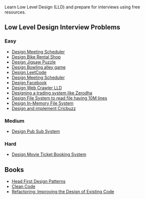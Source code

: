 
Learn Low Level Design (LLD) and prepare for interviews using free resources.

## Low Level Design Interview Problems
### Easy
- [Design Meeting Scheduler](https://github.com/meghnadsaha/practice-low-level-design/blob/master/src/com/lld/medium/resource/Meeting%20Scheduler.md)
- [Design Bike Rental Shop](https://github.com/meghnadsaha/practice-low-level-design/blob/master/src/com/lld/medium/resource/Bike%20Rental%20Shop.md)
- [Design Jigsaw Puzzle](https://github.com/meghnadsaha/practice-low-level-design/blob/master/src/com/lld/medium/resource/Jigsaw%20Puzzle.md)
- [Design Bowling alley game](https://github.com/meghnadsaha/practice-low-level-design/blob/master/src/com/lld/medium/resource/Bowling%20alley%20game.md)
- [Design LeetCode](https://github.com/meghnadsaha/practice-low-level-design/blob/master/src/com/lld/medium/resource/LeetCode-Like%20System.md)
- [Design Meeting Scheduler](https://github.com/meghnadsaha/practice-low-level-design/blob/master/src/com/lld/medium/resource/Meeting%20Scheduler.md)
- [Design Facebook](https://github.com/meghnadsaha/practice-low-level-design/blob/master/src/com/lld/medium/resource/SocialNetworkingDemo.md)
- [Design Web Crawler LLD]()
- [Designing a trading system like Zerodha]()
- [Design File System to read file having 10M lines]()
- [Design In-Memory File System]()
- [Design and implement  Cricbuzz]()






### Medium
- [Design Pub Sub System](https://github.com/meghnadsaha/practice-low-level-design/blob/master/src/com/lld/medium/resource/Kafka%20LLD.md)
### Hard
- [Design Movie Ticket Booking System](problems/movie-ticket-booking-system.md)

## Books
- [Head First Design Patterns](https://www.amazon.com/Head-First-Design-Patterns-Object-Oriented/dp/149207800X/)
- [Clean Code](https://www.amazon.com/Clean-Code-Handbook-Software-Craftsmanship/dp/B08X8ZXT15)
- [Refactoring: Improving the Design of Existing Code](https://www.amazon.com/Refactoring-Improving-Existing-Addison-Wesley-Signature/dp/0134757599/)
